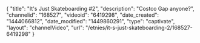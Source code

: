 {
    "title": "It's Just Skateboarding #2",
    "description": "Costco Gap anyone?",
    "channelid": "168527",
    "videoid": "6419298",
    "date_created": "1444066812",
    "date_modified": "1449860291",
    "type": "captivate",
    "layout": "channelVideo",
    "url": "\/etnies\/it-s-just-skateboarding-2\/168527-6419298"
}